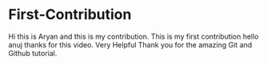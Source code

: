 # First-Contribution
Hi this is Aryan and this is my contribution.
This is my first contribution
hello anuj thanks for this video. Very Helpful
Thank you for the amazing Git and Github tutorial.
